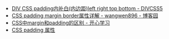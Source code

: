 

* [DIV CSS padding内补白(内边距)left right top bottom - DIVCSS5 ](http://www.divcss5.com/rumen/r418.shtml)
* [CSS padding margin border属性详解 - wangwen896 - 博客园 ](http://www.cnblogs.com/wzhiq896/p/6020329.html)
* [CSS中margin和padding的区别 - 开心学习 ](http://www.studyofnet.com/news/35.html)
* [CSS padding 属性 ](http://www.w3school.com.cn/cssref/pr_padding.asp)